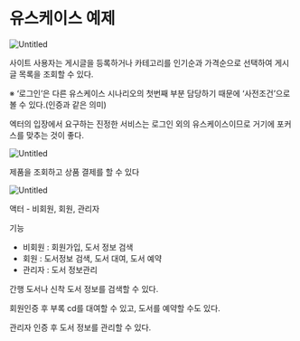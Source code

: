 # 유스케이스 예제

![Untitled](%E1%84%8B%E1%85%B2%E1%84%89%E1%85%B3%E1%84%8F%E1%85%A6%E1%84%8B%E1%85%B5%E1%84%89%E1%85%B3%20%E1%84%8B%E1%85%A8%E1%84%8C%E1%85%A6%2015dfd2cb93bc4e7ca2ffc1f23208a17a/Untitled.png)

사이트 사용자는 게시글을 등록하거나 카테고리를 인기순과 가격순으로 선택하여 게시글 목록을 조회할 수 있다.

※ ‘로그인’은 다른 유스케이스 시나리오의 첫번째 부분 담당하기 때문에 ‘사전조건’으로 볼 수 있다.(인증과 같은 의미)

엑터의 입장에서 요구하는 진정한 서비스는 로그인 외의 유스케이스이므로 거기에 포커스를 맞추는 것이 좋다.

![Untitled](%E1%84%8B%E1%85%B2%E1%84%89%E1%85%B3%E1%84%8F%E1%85%A6%E1%84%8B%E1%85%B5%E1%84%89%E1%85%B3%20%E1%84%8B%E1%85%A8%E1%84%8C%E1%85%A6%2015dfd2cb93bc4e7ca2ffc1f23208a17a/Untitled%201.png)

제품을 조회하고 상품 결제를 할 수 있다

![Untitled](%E1%84%8B%E1%85%B2%E1%84%89%E1%85%B3%E1%84%8F%E1%85%A6%E1%84%8B%E1%85%B5%E1%84%89%E1%85%B3%20%E1%84%8B%E1%85%A8%E1%84%8C%E1%85%A6%2015dfd2cb93bc4e7ca2ffc1f23208a17a/Untitled%202.png)

액터 - 비회원, 회원, 관리자

기능

- 비회원 : 회원가입, 도서 정보 검색
- 회원 : 도서정보 검색, 도서 대여, 도서 예약
- 관리자 : 도서 정보관리

간행 도서나 신착 도서 정보를  검색할 수 있다.

회원인증 후 부록 cd를 대여할 수 있고, 도서를 예약할 수도 있다.

관리자 인증 후 도서 정보를 관리할 수 있다.